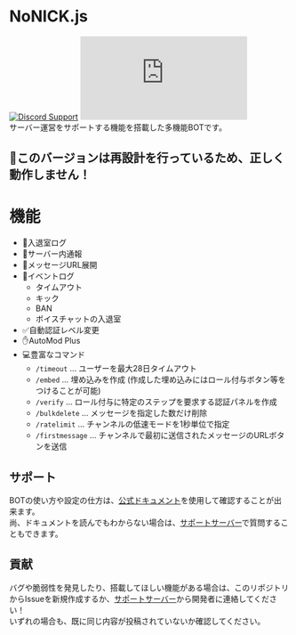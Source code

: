 # NoNICK.js
[![Discord Support](https://img.shields.io/discord/949877204601405482?label=discord&logo=discord&logoColor=white)](https://discord.gg/fVcjCNn733)
[![GitHub License](https://img.shields.io/github/license/nonick-mc/DiscordBot-NoNick.js)](LICENSE)  
サーバー運営をサポートする機能を搭載した多機能BOTです。

## 🚫このバージョンは再設計を行っているため、正しく動作しません！

# 機能
* 🚪入退室ログ
* 📢サーバー内通報
* 🔗メッセージURL展開
* 📝イベントログ
  * タイムアウト
  * キック
  * BAN
  * ボイスチャットの入退室
* ✅自動認証レベル変更
* ✋AutoMod Plus
* 💻豊富なコマンド
  * `/timeout` ... ユーザーを最大28日タイムアウト
  * `/embed` ... 埋め込みを作成 (作成した埋め込みにはロール付与ボタン等をつけることが可能)
  * `/verify` ... ロール付与に特定のステップを要求する認証パネルを作成
  * `/bulkdelete` ... メッセージを指定した数だけ削除
  * `/ratelimit` ... チャンネルの低速モードを1秒単位で指定
  * `/firstmessage` ... チャンネルで最初に送信されたメッセージのURLボタンを送信

## サポート
BOTの使い方や設定の仕方は、[公式ドキュメント](https://docs.nonick-js.com)を使用して確認することが出来ます。  
尚、ドキュメントを読んでもわからない場合は、[サポートサーバー](https://discord.gg/fVcjCNn733)で質問することもできます。

## 貢献
バグや脆弱性を発見したり、搭載してほしい機能がある場合は、このリポジトリからIssueを新規作成するか、[サポートサーバー](https://discord.gg/fVcjCNn733)から開発者に連絡してください！  
いずれの場合も、既に同じ内容が投稿されていないか確認してください。